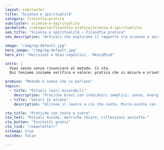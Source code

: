 ```yaml
---
layout: subcluster
title: "Scienza e spiritualità"
category: filosofia-pratica
subcluster: scienza-e-spiritualita
permalink: /categorie/filosofia-pratica/scienza-e-spiritualita/
seo_title: "Scienza e spiritualità — Filosofia pratica"
seo_description: "Articoli che esplorano il rapporto tra scienza e spiritualità in modo critico e pratico."

image: "/img/og-default.jpg"
hero_image: "/img/og-default.jpg"
hero_alt: "Decisioni e bias cognitivi - MessyMind"

intro: |
  Vuoi senso senza rinunciare al metodo. Ci sta.
  Qui teniamo insieme verifica e valore: pratica che si misura e orienta.

promise: "Metodo e senso che si parlano"
topics:
  - title: "Rituali laici misurabili"
    description: "Pratiche brevi con indicatori semplici: sonno, energia, umore."
  - title: "Valori in azione"
    description: "Allinea il lavoro a ciò che conta. Micro-scelte con impatto visibile."

cta_title: "Pratiche con testa e cuore"
cta_text: "Rituali minimi, metriche chiare, riflessioni asciutte."
cta_button: "Iscriviti gratis"
cta_link: "/newsletter/"
sitemap: true
noindex: false

---
```



